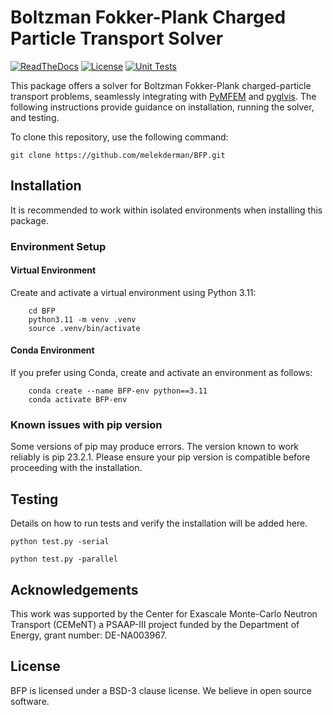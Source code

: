 # Boltzman Fokker-Plank Charged Particle Transport Solver

[![ReadTheDocs](https://readthedocs.org/projects/bfp/badge/?version=latest&style=flat)](https://bfp.readthedocs.org/en/latest/ )
[![License](https://img.shields.io/badge/License-BSD_3--Clause-blue.svg)](https://opensource.org/licenses/BSD-3-Clause)
[![Unit Tests](https://github.com/melekderman/BFP/actions/workflows/unit_tests.yml/badge.svg)](https://github.com/melekderman/BFP/actions/workflows/unit_tests.yml)

This package offers a solver for Boltzman Fokker-Plank charged-particle transport problems, seamlessly integrating with [PyMFEM](https://github.com/mfem/PyMFEM) and [pyglvis](https://github.com/GLVis/pyglvis). The following instructions provide guidance on installation, running the solver, and testing.

To clone this repository, use the following command:
```
git clone https://github.com/melekderman/BFP.git
```

## Installation

It is recommended to work within isolated environments when installing this package.

### Environment Setup

#### Virtual Environment

Create and activate a virtual environment using Python 3.11:
```
    cd BFP
    python3.11 -m venv .venv
    source .venv/bin/activate
```
#### Conda Environment

If you prefer using Conda, create and activate an environment as follows:
```
    conda create --name BFP-env python==3.11
    conda activate BFP-env
```
### Known issues with pip version

Some versions of pip may produce errors. The version known to work reliably is pip 23.2.1. Please ensure your pip version is compatible before proceeding with the installation.

## Testing

Details on how to run tests and verify the installation will be added here.

```
python test.py -serial
```
```
python test.py -parallel
```

## Acknowledgements

This work was supported by the Center for Exascale Monte-Carlo Neutron Transport (CEMeNT) a PSAAP-III project funded by the Department of Energy, grant number: DE-NA003967.

## License

BFP is licensed under a BSD-3 clause license. We believe in open source software.
